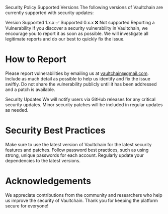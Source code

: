 Security Policy
Supported Versions
The following versions of  Vaultchain are currently supported with security updates:

Version	Supported
1.x.x	✅ Supported
0.x.x	❌ Not supported
Reporting a Vulnerability
If you discover a security vulnerability in  Vaultchain, we encourage you to report it as soon as possible. We will investigate all legitimate reports and do our best to quickly fix the issue.

# How to Report
Please report vulnerabilities by emailing us at  vaultchain@gmail.com. Include as much detail as possible to help us identify and fix the issue swiftly.
Do not share the vulnerability publicly until it has been addressed and a patch is available.

Security Updates
We will notify users via GitHub releases for any critical security updates.
Minor security patches will be included in regular updates as needed.

# Security Best Practices
Make sure to use the latest version of  Vaultchain for the latest security features and patches.
Follow password best practices, such as using strong, unique passwords for each account.
Regularly update your dependencies to the latest versions.

# Acknowledgements
We appreciate contributions from the community and researchers who help us improve the security of Vaultchain. Thank you for keeping the platform secure for everyone!

